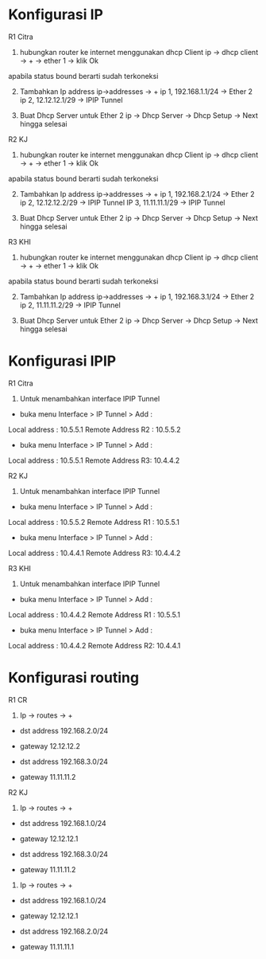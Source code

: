 # Konfigurasi IP

R1 Citra

1. hubungkan router ke internet menggunakan dhcp Client
   ip -> dhcp client -> + -> ether 1 -> klik Ok

apabila status bound berarti sudah terkoneksi

2. Tambahkan Ip address
   ip->addresses -> +
   ip 1, 192.168.1.1/24 -> Ether 2
   ip 2, 12.12.12.1/29 -> IPIP Tunnel

3. Buat Dhcp Server untuk Ether 2
   ip -> Dhcp Server -> Dhcp Setup -> Next hingga selesai

R2 KJ

1. hubungkan router ke internet menggunakan dhcp Client
   ip -> dhcp client -> + -> ether 1 -> klik Ok

apabila status bound berarti sudah terkoneksi

2. Tambahkan Ip address
   ip->addresses -> +
   ip 1, 192.168.2.1/24 -> Ether 2
   ip 2, 12.12.12.2/29 -> IPIP Tunnel
   IP 3, 11.11.11.1/29 -> IPIP Tunnel

3. Buat Dhcp Server untuk Ether 2
   ip -> Dhcp Server -> Dhcp Setup -> Next hingga selesai

R3 KHI

1. hubungkan router ke internet menggunakan dhcp Client
   ip -> dhcp client -> + -> ether 1 -> klik Ok

apabila status bound berarti sudah terkoneksi

2. Tambahkan Ip address
   ip->addresses -> +
   ip 1, 192.168.3.1/24 -> Ether 2
   ip 2, 11.11.11.2/29 -> IPIP Tunnel

3. Buat Dhcp Server untuk Ether 2
   ip -> Dhcp Server -> Dhcp Setup -> Next hingga selesai

# Konfigurasi IPIP

R1 Citra

1. Untuk menambahkan interface IPIP Tunnel

- buka menu Interface > IP Tunnel > Add :

Local address : 10.5.5.1
Remote Address R2 : 10.5.5.2

- buka menu Interface > IP Tunnel > Add :

Local address : 10.5.5.1
Remote Address R3: 10.4.4.2

R2 KJ

1. Untuk menambahkan interface IPIP Tunnel

- buka menu Interface > IP Tunnel > Add :

Local address : 10.5.5.2
Remote Address R1 : 10.5.5.1

- buka menu Interface > IP Tunnel > Add :

Local address : 10.4.4.1
Remote Address R3: 10.4.4.2

R3 KHI

1. Untuk menambahkan interface IPIP Tunnel

- buka menu Interface > IP Tunnel > Add :

Local address : 10.4.4.2
Remote Address R1 : 10.5.5.1

- buka menu Interface > IP Tunnel > Add :

Local address : 10.4.4.2
Remote Address R2: 10.4.4.1

# Konfigurasi routing

R1 CR

1. Ip -> routes -> +

- dst address 192.168.2.0/24
- gateway 12.12.12.2

- dst address 192.168.3.0/24
- gateway 11.11.11.2

R2 KJ

1. Ip -> routes -> +

- dst address 192.168.1.0/24
- gateway 12.12.12.1

- dst address 192.168.3.0/24
- gateway 11.11.11.2

1. Ip -> routes -> +

- dst address 192.168.1.0/24
- gateway 12.12.12.1

- dst address 192.168.2.0/24
- gateway 11.11.11.1
